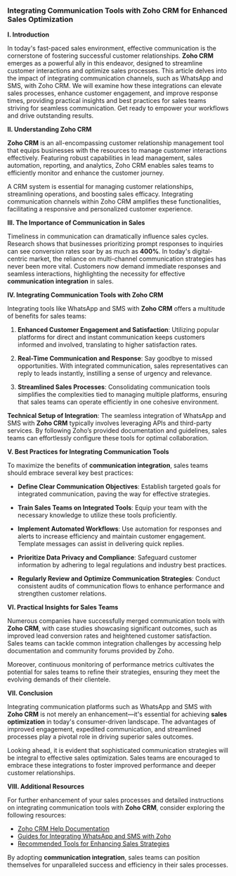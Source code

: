 ### Integrating Communication Tools with Zoho CRM for Enhanced Sales Optimization

**I. Introduction**

In today's fast-paced sales environment, effective communication is the cornerstone of fostering successful customer relationships. **Zoho CRM** emerges as a powerful ally in this endeavor, designed to streamline customer interactions and optimize sales processes. This article delves into the impact of integrating communication channels, such as WhatsApp and SMS, with Zoho CRM. We will examine how these integrations can elevate sales processes, enhance customer engagement, and improve response times, providing practical insights and best practices for sales teams striving for seamless communication. Get ready to empower your workflows and drive outstanding results.

**II. Understanding Zoho CRM**

**Zoho CRM** is an all-encompassing customer relationship management tool that equips businesses with the resources to manage customer interactions effectively. Featuring robust capabilities in lead management, sales automation, reporting, and analytics, Zoho CRM enables sales teams to efficiently monitor and enhance the customer journey.

A CRM system is essential for managing customer relationships, streamlining operations, and boosting sales efficacy. Integrating communication channels within Zoho CRM amplifies these functionalities, facilitating a responsive and personalized customer experience.

**III. The Importance of Communication in Sales**

Timeliness in communication can dramatically influence sales cycles. Research shows that businesses prioritizing prompt responses to inquiries can see conversion rates soar by as much as **400%**. In today's digital-centric market, the reliance on multi-channel communication strategies has never been more vital. Customers now demand immediate responses and seamless interactions, highlighting the necessity for effective **communication integration** in sales.

**IV. Integrating Communication Tools with Zoho CRM**

Integrating tools like WhatsApp and SMS with **Zoho CRM** offers a multitude of benefits for sales teams:

1. **Enhanced Customer Engagement and Satisfaction**: Utilizing popular platforms for direct and instant communication keeps customers informed and involved, translating to higher satisfaction rates.
  
2. **Real-Time Communication and Response**: Say goodbye to missed opportunities. With integrated communication, sales representatives can reply to leads instantly, instilling a sense of urgency and relevance.

3. **Streamlined Sales Processes**: Consolidating communication tools simplifies the complexities tied to managing multiple platforms, ensuring that sales teams can operate efficiently in one cohesive environment.

**Technical Setup of Integration**: The seamless integration of WhatsApp and SMS with **Zoho CRM** typically involves leveraging APIs and third-party services. By following Zoho’s provided documentation and guidelines, sales teams can effortlessly configure these tools for optimal collaboration.

**V. Best Practices for Integrating Communication Tools**

To maximize the benefits of **communication integration**, sales teams should embrace several key best practices:

- **Define Clear Communication Objectives**: Establish targeted goals for integrated communication, paving the way for effective strategies.

- **Train Sales Teams on Integrated Tools**: Equip your team with the necessary knowledge to utilize these tools proficiently.

- **Implement Automated Workflows**: Use automation for responses and alerts to increase efficiency and maintain customer engagement. Template messages can assist in delivering quick replies.

- **Prioritize Data Privacy and Compliance**: Safeguard customer information by adhering to legal regulations and industry best practices.

- **Regularly Review and Optimize Communication Strategies**: Conduct consistent audits of communication flows to enhance performance and strengthen customer relations.

**VI. Practical Insights for Sales Teams**

Numerous companies have successfully merged communication tools with **Zoho CRM**, with case studies showcasing significant outcomes, such as improved lead conversion rates and heightened customer satisfaction. Sales teams can tackle common integration challenges by accessing help documentation and community forums provided by Zoho.

Moreover, continuous monitoring of performance metrics cultivates the potential for sales teams to refine their strategies, ensuring they meet the evolving demands of their clientele.

**VII. Conclusion**

Integrating communication platforms such as WhatsApp and SMS with **Zoho CRM** is not merely an enhancement—it's essential for achieving **sales optimization** in today's consumer-driven landscape. The advantages of improved engagement, expedited communication, and streamlined processes play a pivotal role in driving superior sales outcomes.

Looking ahead, it is evident that sophisticated communication strategies will be integral to effective sales optimization. Sales teams are encouraged to embrace these integrations to foster improved performance and deeper customer relationships.

**VIII. Additional Resources**

For further enhancement of your sales processes and detailed instructions on integrating communication tools with **Zoho CRM**, consider exploring the following resources:

- [Zoho CRM Help Documentation](https://www.zoho.com/crm/help/)
- [Guides for Integrating WhatsApp and SMS with Zoho](https://www.zoho.com/crm/integrations/)
- [Recommended Tools for Enhancing Sales Strategies](https://www.zoho.com/crm/sales-tools/)

By adopting **communication integration**, sales teams can position themselves for unparalleled success and efficiency in their sales processes.